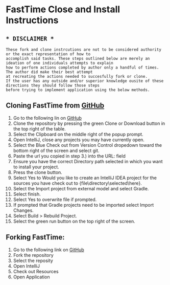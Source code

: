 # FastTime Close and Install Instructions
 ## **`* DISCLAIMER *`**
    These fork and clone instrcutions are not to be considered authority or the exact representation of how to 
    accomplish said tasks. These steps outlined below are merely an ideation of one individuals attempts to explain
    how to perform actions completed by author only a handful of times. The author did make their best attempt
    at recreating the actions needed to succesfully fork or clone. 
    If the user has any outside and/or superior knowledge ousite of these directions they should follow those steps
    before trying to implement application using the below methods. 
	
## Cloning FastTime from [GitHub](https://github.com)
1. Go to the following lin on [GitHub](https://github.com/JTdevelop/FastTime)
2. Clone the repository by pressing the green Clone or Download button in the top right of the table.
3. Select the Clipboard on the middle right of the popup prompt.
4. Open IntelliJ, close any projects you may have currently open.
5. Select the Blue Check out from Version Control dropedown toward the bottom right of the screen and select git.
6. Paste the url you copied in step 3.) into the URL: field
7. Ensure you have the correct Directory path selected in which you want to install your project. 
8. Press the clone button.
9. Select Yes to Would you like to create an IntelliJ IDEA project for the sources you have check out to {file\directory\selected\here}.
10. Select the Import project from external model and select Gradle.
11. Select finish.
12. Select Yes to overwrite file if prompted. 
13. If prompted that Gradle projects need to be imported select Import Changes. 
14. Select Build > Rebuild Project.
15. Select the green run button on the top right of the screen. 
	
## Forking FastTime:
1. Go to the following link on [GitHub](https://github.com/JTdevelop/FastTime)
2. Fork the repository
3. Select the reposity
3. Open IntelliJ
4. Check out Resources
5. Open Application
